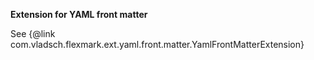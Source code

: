 **Extension for YAML front matter**

See {@link com.vladsch.flexmark.ext.yaml.front.matter.YamlFrontMatterExtension}
